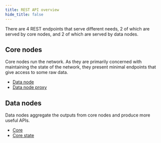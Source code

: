 ```yaml
---
title: REST API overview
hide_title: false
---
```


There are 4 REST endpoints that serve different needs, 2 of which are served by core nodes, and 2 of which are served by data nodes.

## Core nodes
Core nodes run the network. As they are primarily concerned with maintaining the state of the network, they present minimal endpoints that give access to some raw data.

* [Data node](/docs/api/rest/data-node/data)
* [Data node proxy](/docs/api/rest/data-node/proxy)

## Data nodes
Data nodes aggregate the outputs from core nodes and produce more useful APIs.

* [Core](/docs/api/rest/core/core)
* [Core state](/docs/api/rest/core/)

